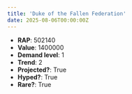 ```yaml
---
title: 'Duke of the Fallen Federation'
date: 2025-08-06T00:00:00Z
---
```

- **RAP**: 502140
- **Value**: 1400000
- **Demand level**: 1
- **Trend**: 2
- **Projected?**: True
- **Hyped?**: True
- **Rare?**: True
